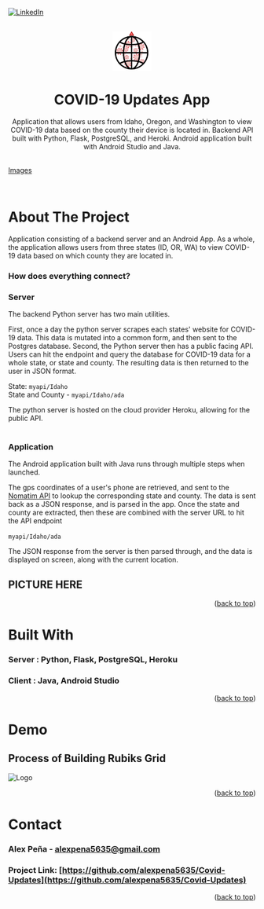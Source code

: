 <div id="top"></div>
<!--
*** Thanks for checking out the Best-README-Template. If you have a suggestion
*** that would make this better, please fork the repo and create a pull request
*** or simply open an issue with the tag "enhancement".
*** Don't forget to give the project a star!
*** Thanks again! Now go create something AMAZING! :D
-->



<!-- PROJECT SHIELDS -->
<!--
*** I'm using markdown "reference style" links for readability.
*** Reference links are enclosed in brackets [ ] instead of parentheses ( ).
*** See the bottom of this document for the declaration of the reference variables
*** for contributors-url, forks-url, etc. This is an optional, concise syntax you may use.
*** https://www.markdownguide.org/basic-syntax/#reference-style-links
-->
[![LinkedIn][linkedin-shield]][linkedin-url]



<!-- PROJECT LOGO -->
<br />
<div align="center">
  <a href="https://github.com/alexpena5635/Covid-Updates">
    <img src="images/Covid-19 Updates.png" alt="Logo" width="80" height="80">
  </a>

<h1 align="center">COVID-19 Updates App</h1>

  <p align="center">
    Application that allows users from Idaho, Oregon, and Washington to view COVID-19 data based on the county their device is located in.
    Backend API built with Python, Flask, PostgreSQL, and Heroki. Android application built with Android Studio and Java. 
    <br />
    <br />
  </p>
</div>


<a href="#images">Images</a>

<br>

<!-- ABOUT THE PROJECT -->
# About The Project
Application consisting of a backend server and an Android App. As a whole, the application allows users from three states (ID, OR, WA) to view COVID-19 data based on which county they are located in.

### **How does everything connect?**

### Server
The backend Python server has two main utilities. 

First, once a day the python server scrapes each states' website for COVID-19 data. This data is mutated into a common form, and then sent to the Postgres database. 
Second, the Python server then has a public facing API. Users can hit the endpoint and query the database for COVID-19 data for a whole state, or state and county. The resulting data is then returned to the user in JSON format. 

State: `myapi/Idaho`
<br>
State and County  - `myapi/Idaho/ada`

The python server is hosted on the cloud provider Heroku, allowing for the public API. 
<br><br>

### Application
The Android application built with Java runs through multiple steps when launched. 

The gps coordinates of a user's phone are retrieved, and sent to the [Nomatim API](https://nominatim.org/release-docs/latest/api/Overview/) to lookup the corresponding state and county. The data is sent back as a JSON response, and is parsed in the app. Once the state and county are extracted, then these are combined with the server URL to hit the API endpoint

`myapi/Idaho/ada`

The JSON response from the server is then parsed through, and the data is displayed on screen, along with the current location. 

## **PICTURE HERE**


<p align="right">(<a href="#top">back to top</a>)</p>


# Built With

### **Server** : Python, Flask, PostgreSQL, Heroku
### **Client** : Java, Android Studio

<p align="right">(<a href="#top">back to top</a>)</p>

# Demo

## Process of Building Rubiks Grid
<img src="RubiksCube.gif" alt="Logo" width="600" height="480">
    

<p align="right">(<a href="#top">back to top</a>)</p>


<!-- CONTACT -->
# Contact


### Alex Peña - alexpena5635@gmail.com

### Project Link: [https://github.com/alexpena5635/Covid-Updates](https://github.com/alexpena5635/Covid-Updates)

<p align="right">(<a href="#top">back to top</a>)</p>


<!-- MARKDOWN LINKS & IMAGES -->
<!-- https://www.markdownguide.org/basic-syntax/#reference-style-links -->
[linkedin-shield]: https://img.shields.io/badge/-LinkedIn-black.svg?style=for-the-badge&logo=linkedin&colorB=555
[linkedin-url]: https://www.linkedin.com/in/alex-peña-944095241 
